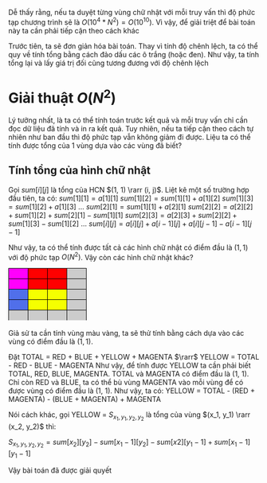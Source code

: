 Dễ thấy rằng, nếu ta duyệt từng vùng chữ nhật với mỗi truy vấn thì độ phức tạp chương trình sẽ là $O(10^4*N^2) = O(10^{10})$. Vì vậy, để giải triệt để bài toán này ta cần phải tiếp cận theo cách khác

Trước tiên, ta sẽ đơn giản hóa bài toán. Thay vì tính độ chênh lệch, ta có thể quy về tính tổng bằng cách đảo dấu các ô trắng (hoặc đen). Như vậy, ta tính tổng lại và lấy giá trị đối cũng tương đương với độ chênh lệch
# Giải thuật $O(N^2)$


Lý tưởng nhất, là ta có thể tính toán trước kết quả và mỗi truy vấn chỉ cần đọc dữ liệu đã tính và in ra kết quả. Tuy nhiên, nếu ta tiếp cận theo cách tự nhiên như ban đầu thì độ phức tạp vẫn không giảm đi được. Liệu ta có thể tính được tổng của 1 vùng dựa vào các vùng đã biết?

## Tính tổng của hình chữ nhật
Gọi $sum[i][j]$ là tổng của HCN $(1, 1) \rarr (i, j)$. Liệt kê một số trường hợp đầu tiên, ta có:
$sum[1][1] = a[1][1]$
$sum[1][2] = sum[1][1] + a[1][2]$
$sum[1][3] = sum[1][2] + a[1][3]$
...
$sum[2][1] = sum[1][1] + a[2][1]$
$sum[2][2] = a[2][2] + sum[1][2] + sum[2][1] - sum[1][1]$
$sum[2][3] = a[2][3] + sum[2][2] + sum[1][3] - sum[1][2]$
...
$sum[i][j] = a[i][j] + a[i-1][j] + a[i][j-1] - a[i-1][j-1]$

Như vậy, ta có thể tính được tất cả các hình chữ nhật có điểm đầu là $(1, 1)$ với độ phức tạp $O(N^2)$. Vậy còn các hình chữ nhật khác? 

![hint](hint.png)

Giả sử ta cần tính vùng màu vàng, ta sẽ thử tính bằng cách dựa vào các vùng có điểm đầu là $(1, 1)$.

Đặt TOTAL = RED + BLUE + YELLOW + MAGENTA
$\rarr$ YELLOW = TOTAL - RED - BLUE - MAGENTA
Như vậy, để tính được YELLOW ta cần phải biết TOTAL, RED, BLUE, MAGENTA. TOTAL và MAGENTA có điểm đầu là (1, 1). Chỉ còn RED và BLUE, ta có thể bù vùng MAGENTA vào mỗi vùng để có được vùng có điểm đầu là (1, 1). Như vậy, ta có:
YELLOW = TOTAL - (RED + MAGENTA) - (BLUE + MAGENTA) + MAGENTA

Nói cách khác, gọi YELLOW = $S_{x_1,y_1,y_2,y_2}$ là tổng của vùng $(x_1, y_1) \rarr (x_2, y_2)$ thì:

$S_{x_1,y_1,y_2,y_2} = sum[x_2][y_2] - sum[x_1-1][y_2] - sum[x2][y_1-1] + sum[x_1-1][y_1-1]$

Vậy bài toán đã được giải quyết